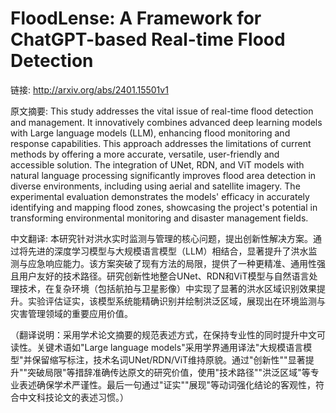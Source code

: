 # FloodLense: A Framework for ChatGPT-based Real-time Flood Detection

链接: http://arxiv.org/abs/2401.15501v1

原文摘要:
This study addresses the vital issue of real-time flood detection and
management. It innovatively combines advanced deep learning models with Large
language models (LLM), enhancing flood monitoring and response capabilities.
This approach addresses the limitations of current methods by offering a more
accurate, versatile, user-friendly and accessible solution. The integration of
UNet, RDN, and ViT models with natural language processing significantly
improves flood area detection in diverse environments, including using aerial
and satellite imagery. The experimental evaluation demonstrates the models'
efficacy in accurately identifying and mapping flood zones, showcasing the
project's potential in transforming environmental monitoring and disaster
management fields.

中文翻译:
本研究针对洪水实时监测与管理的核心问题，提出创新性解决方案。通过将先进的深度学习模型与大规模语言模型（LLM）相结合，显著提升了洪水监测与应急响应能力。该方案突破了现有方法的局限，提供了一种更精准、通用性强且用户友好的技术路径。研究创新性地整合UNet、RDN和ViT模型与自然语言处理技术，在复杂环境（包括航拍与卫星影像）中实现了显著的洪水区域识别效果提升。实验评估证实，该模型系统能精确识别并绘制洪泛区域，展现出在环境监测与灾害管理领域的重要应用价值。

（翻译说明：采用学术论文摘要的规范表述方式，在保持专业性的同时提升中文可读性。关键术语如"Large language models"采用学界通用译法"大规模语言模型"并保留缩写标注，技术名词UNet/RDN/ViT维持原貌。通过"创新性""显著提升""突破局限"等措辞准确传达原文的研究价值，使用"技术路径""洪泛区域"等专业表述确保学术严谨性。最后一句通过"证实""展现"等动词强化结论的客观性，符合中文科技论文的表述习惯。）
